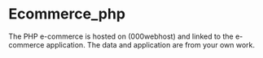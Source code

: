 # Ecommerce_php
The PHP e-commerce is hosted on (000webhost) and linked to the e-commerce application.
The data and application are from your own work.
